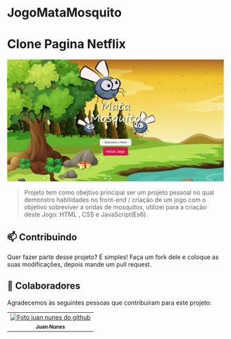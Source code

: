 # JogoMataMosquito

# Clone Pagina Netflix

<img src="/src/img/imagemJogo.png" alt="Imagem  do projeto">

> Projeto tem como obejtivo principal ser um projeto pessoal 
no qual demonstro habilidades no front-end / criação de um jogo com o objetivo sobreviver a ondas de mosquitos, utilizei para a criação deste Jogo: HTML , CSS e JavaScript(Es6).


## 📫 Contribuindo

Quer fazer parte desse projeto? É simples!
Faça um fork dele e coloque as suas modificações, depois mande um pull request.

## 🤝 Colaboradores

Agradecemos às seguintes pessoas que contribuíram para este projeto:

<table>
  <tr>
    <td align="center">
      <a href="https://github.com/juannunesz">
        <img src="https://avatars1.githubusercontent.com/u/52586245?s=400&u=0c950afd49031d138b9d131c3760b9676f991c54&v=4" width="100px;" alt="Foto juan nunes do github"/><br>
        <sub>
          <b>Juan Nunes</b>
        </sub>
      </a>
    </td>
  </tr>
</table>

